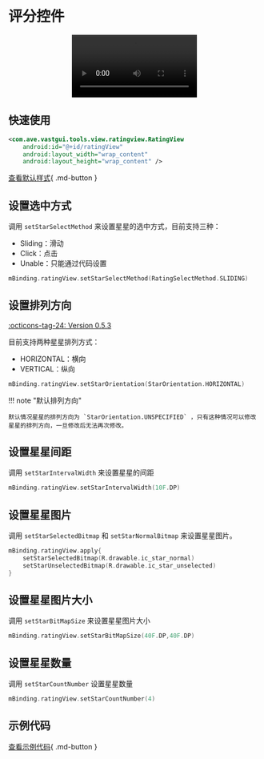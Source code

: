 # 评分控件

<center>
    <video width="250" controls="controls" autoplay="autoplay">
        <source src="../img/rating_view.mp4" type="video/mp4">
    </video>
</center>

## 快速使用

```xml
<com.ave.vastgui.tools.view.ratingview.RatingView
    android:id="@+id/ratingView"
    android:layout_width="wrap_content"
    android:layout_height="wrap_content" />
```

[查看默认样式](https://github.com/SakurajimaMaii/Android-Vast-Extension/blob/develop/libraries/VastTools/src/main/res/values/styles.xml){ .md-button }

## 设置选中方式

调用 `setStarSelectMethod` 来设置星星的选中方式，目前支持三种：

- Sliding：滑动
- Click：点击
- Unable：只能通过代码设置

```kotlin
mBinding.ratingView.setStarSelectMethod(RatingSelectMethod.SLIDING)
```

## 设置排列方向

[:octicons-tag-24: Version 0.5.3](https://ave.entropy2020.cn/version/VastTools/#053)

目前支持两种星星排列方式：

- HORIZONTAL：横向
- VERTICAL：纵向

```kotlin
mBinding.ratingView.setStarOrientation(StarOrientation.HORIZONTAL)
```

!!! note "默认排列方向"

    默认情况星星的排列方向为 `StarOrientation.UNSPECIFIED` ，只有这种情况可以修改星星的排列方向，一旦修改后无法再次修改。
 
## 设置星星间距

调用 `setStarIntervalWidth` 来设置星星的间距

```kotlin
mBinding.ratingView.setStarIntervalWidth(10F.DP)
```

## 设置星星图片

调用 `setStarSelectedBitmap` 和 `setStarNormalBitmap` 来设置星星图片。

```kotlin
mBinding.ratingView.apply{
    setStarSelectedBitmap(R.drawable.ic_star_normal)
    setStarUnselectedBitmap(R.drawable.ic_star_unselected)
}
```

## 设置星星图片大小

调用 `setStarBitMapSize` 来设置星星图片大小

```kotlin
mBinding.ratingView.setStarBitMapSize(40F.DP,40F.DP)
```

## 设置星星数量

调用 `setStarCountNumber` 设置星星数量

```kotlin
mBinding.ratingView.setStarCountNumber(4)
```

## 示例代码

[查看示例代码](https://github.com/SakurajimaMaii/Android-Vast-Extension/blob/develop/app/src/main/java/com/ave/vastgui/app/activity/view/RatingActivity.kt){ .md-button }
